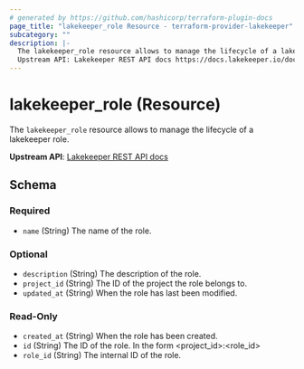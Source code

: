 ```yaml
---
# generated by https://github.com/hashicorp/terraform-plugin-docs
page_title: "lakekeeper_role Resource - terraform-provider-lakekeeper"
subcategory: ""
description: |-
  The lakekeeper_role resource allows to manage the lifecycle of a lakekeeper role.
  Upstream API: Lakekeeper REST API docs https://docs.lakekeeper.io/docs/nightly/api/management/#tag/role/operation/get_role
---
```


# lakekeeper_role (Resource)

The `lakekeeper_role` resource allows to manage the lifecycle of a lakekeeper role.

**Upstream API**: [Lakekeeper REST API docs](https://docs.lakekeeper.io/docs/nightly/api/management/#tag/role/operation/get_role)



<!-- schema generated by tfplugindocs -->
## Schema

### Required

- `name` (String) The name of the role.

### Optional

- `description` (String) The description of the role.
- `project_id` (String) The ID of the project the role belongs to.
- `updated_at` (String) When the role has last been modified.

### Read-Only

- `created_at` (String) When the role has been created.
- `id` (String) The ID of the role. In the form <project_id>:<role_id>
- `role_id` (String) The internal ID of the role.
